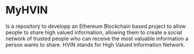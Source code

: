 # MyHVIN
Is a repository to developp an Ethereum Blockchain based project to allow people to share high valued information, allowing them to create a social network of trusted people who can receive the most valuable information a person wants to share.
HVIN stands for High Valued Information Network.
